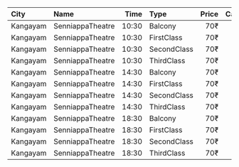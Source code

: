 | City     | Name             |  Time | Type        | Price | Capacity | Booked |
| :------- | :--------------- | ----: | :---------- | ----: | -------: | -----: |
| Kangayam | SenniappaTheatre | 10:30 | Balcony     |   70₹ |       35 |      0 |
| Kangayam | SenniappaTheatre | 10:30 | FirstClass  |   70₹ |      132 |      0 |
| Kangayam | SenniappaTheatre | 10:30 | SecondClass |   70₹ |      208 |      8 |
| Kangayam | SenniappaTheatre | 10:30 | ThirdClass  |   70₹ |      109 |      0 |
| Kangayam | SenniappaTheatre | 14:30 | Balcony     |   70₹ |       35 |      0 |
| Kangayam | SenniappaTheatre | 14:30 | FirstClass  |   70₹ |      132 |      0 |
| Kangayam | SenniappaTheatre | 14:30 | SecondClass |   70₹ |      208 |      8 |
| Kangayam | SenniappaTheatre | 14:30 | ThirdClass  |   70₹ |      109 |      0 |
| Kangayam | SenniappaTheatre | 18:30 | Balcony     |   70₹ |       35 |      0 |
| Kangayam | SenniappaTheatre | 18:30 | FirstClass  |   70₹ |      132 |      0 |
| Kangayam | SenniappaTheatre | 18:30 | SecondClass |   70₹ |      208 |      8 |
| Kangayam | SenniappaTheatre | 18:30 | ThirdClass  |   70₹ |      109 |      0 |